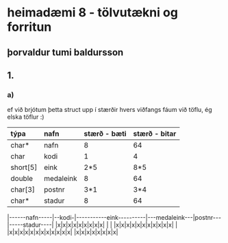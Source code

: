 # heimadæmi 8 - tölvutækni og forritun
þorvaldur tumi baldursson
---

## 1.
### a)

ef við brjótum þetta struct upp í stærðir hvers viðfangs fáum við töflu, ég elska töflur :)

| týpa | nafn | stærð - bæti | stærð - bitar |
|:---|:--|:---|:---|
|char*|nafn|8|64|
|char|kodi|1|4|
|short\[5\]|eink|2\*5|8\*5|
|double|medaleink|8|64|
|char\[3\]|postnr|3\*1|3\*4|
|char*|stadur|8|64|


|------nafn-----|--kodi-|-----------eink----------|---medaleink---|postnr---|-----stadur----|
|x|x|x|x|x|x|x|x|x| | | |x|x|x|x|x|x|x|x|x|x|x| | |x|x|x|x|x|x|x|x|x|x|x|x| |x|x|x|x|x|x|x|x|